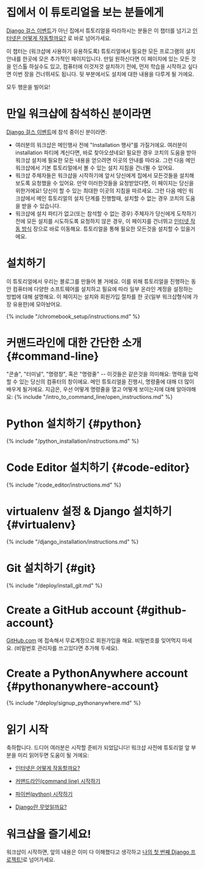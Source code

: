 # 집에서 이 튜토리얼을 보는 분들에게

[Django 걸스 이벤트](https://djangogirls.org/events/)가 아닌 집에서 튜토리얼을 따라하시는 분들은 이 챕터를 넘기고 [인터넷은 어떻게 작동할까요?](../how_the_internet_works/README.md) 로 바로 넘어가세요.

이 챕터는 (워크샵에 사용하기 유용하도록) 튜토리얼에서 필요한 모든 프로그램의 설치 안내를 한곳에 모은 추가적인 페이지입니다. 만일 원하신다면 이 페이지에 있는 모든 것을 인스톨 하실수도 있고, 컴퓨터에 이것저것 설치하기 전에, 먼저 학습을 시작하고 싶다면 이번 장을 건너뛰셔도 됩니다. 뒷 부분에서도 설치에 대한 내용을 다루게 될 거에요.

모두 행운을 빌어요!

# 만일 워크샵에 참석하신 분이라면

[Django 걸스 이벤트](https://djangogirls.org/events/)에 참석 중이신 분이라면:

* 여러분의 워크샵은 메인행사 전에 "Installation 행사"를 가질거에요. 여러분이 installation 파티에 계신다면, 바로 찾아오셨네요! 필요한 경우 코치의 도움을 받아 워크샵 설치에 필요한 모든 내용을 얻으려면 이곳의 안내를 따라요. 그런 다음 메인 워크샵에서 기본 튜토리얼에서 볼 수 있는 설치 지침을 건너뛸 수 있어요.
* 워크샵 주체자들은 워크샵을 시작하기에 앞서 당신에게 집에서 모든것들을 설치해보도록 요청했을 수 있어요. 만약 이러한것들을 요청받았다면, 이 페이지는 당신을 위한거에요! 당신이 할 수 있는 최대한 이곳의 지침을 따르세요. 그런 다음 메인 워크샵에서 메인 튜토리얼의 설치 단계를 진행할때, 설치할 수 없는 경우 코치의 도움을 받을 수 있습니다.
* 워크샵에 설치 파티가 없고(또는 참석할 수 없는 경우) 주체자가 당신에게 도착하기 전에 모든 설치를 시도하도록 요청하지 않은 경우, 이 페이지를 건너뛰고 [인터넷 작동 방식](../how_the_internet_works/README.md) 장으로 바로 이동해요. 튜토리얼을 통해 필요한 모든것을 설치할 수 있을거에요.

# 설치하기

이 튜토리얼에서 우리는 블로그를 만들어 볼 거에요. 이를 위해 튜토리얼을 진행하는 동안 컴퓨터에 다양한 소프트웨어를 설치하고 필요에 따라 일부 온라인 계정을 설정하는 방법에 대해 설명해요. 이 페이지는 설치와 회원가입 절차를 한 곳(일부 워크샵형식에 가장 유용한)에 모아놨어요.

<!--sec data-title="Chromebook setup (if you're using one)"
data-id="chromebook_setup" data-collapse=true ces--> {% include "/chromebook_setup/instructions.md" %} 

<!--endsec-->

# 커맨드라인에 대한 간단한 소개 {#command-line}

"콘솔", "터미널", "명령창", 혹은 "명령줄" -- 이것들은 같은것을 의미해요: 명력을 입력할 수 있는 당신의 컴퓨터의 창이에요. 메인 튜토리얼을 진행시, 명령줄에 대해 더 많이 배우게 될거에요. 지금은, 우선 어떻게 명령줄을 열고 어떻게 보이는지에 대해 알아야해요: {% include "/intro_to_command_line/open_instructions.md" %}

# Python 설치하기 {#python}

{% include "/python_installation/instructions.md" %}

# Code Editor 설치하기 {#code-editor}

{% include "/code_editor/instructions.md" %}

# virtualenv 설정 & Django 설치하기 {#virtualenv}

{% include "/django_installation/instructions.md" %}

# Git 설치하기 {#git}

{% include "/deploy/install_git.md" %}

# Create a GitHub account {#github-account}

[GitHub.com](https://www.github.com) 에 접속해서 무료계정으로 회원가입을 해요. 비밀번호를 잊어먹지 마세요. (비밀번호 관리자를 쓰고있다면 추가해 두세요).

# Create a PythonAnywhere account {#pythonanywhere-account}

{% include "/deploy/signup_pythonanywhere.md" %}

# 읽기 시작

축하합니다. 드디어 여러분은 시작할 준비가 되었답니다! 워크샵 사전에 튜토리얼 앞 부분을 미리 읽어두면 도움이 될 거에요:

* [인터넷은 어떻게 작동할까요?](../how_the_internet_works/README.md)

* [커맨드라인(command line) 시작하기](../intro_to_command_line/README.md)

* [파이썬(python) 시작하기](../python_introduction/README.md)

* [Django란 무엇일까요?](../django/README.md)

# 워크샵을 즐기세요!

워크샵이 시작하면, 앞의 내용은 이미 다 이해했다고 생각하고 [나의 첫 번째 Django 프로젝트!](../django_start_project/README.md)로 넘어가세요.